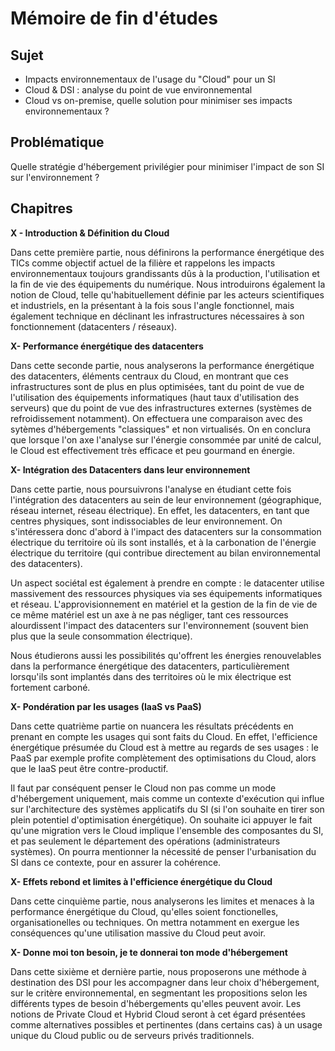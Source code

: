 # Mémoire de fin d'études

## Sujet

* Impacts environnementaux de l'usage du "Cloud" pour un SI
* Cloud & DSI : analyse du point de vue environnemental
* Cloud vs on-premise, quelle solution pour minimiser ses impacts environnementaux ?

## Problématique
Quelle stratégie d'hébergement privilégier pour minimiser l'impact de son SI sur l'environnement ? 

## Chapitres

**X - Introduction & Définition du Cloud**

Dans cette première partie, nous définirons la performance énergétique des TICs comme objectif actuel de la filière et rappelons les impacts environnementaux toujours grandissants dûs à la production, l'utilisation et la fin de vie des équipements du numérique.
Nous introduirons également la notion de Cloud, telle qu'habituellement définie par les acteurs scientifiques et industriels, en la présentant à la fois sous l'angle fonctionnel, mais également technique en déclinant les infrastructures nécessaires à son fonctionnement (datacenters / réseaux).

**X- Performance énergétique des datacenters**

Dans cette seconde partie, nous analyserons la performance énergétique des datacenters, éléments centraux du Cloud, en montrant que ces infrastructures sont de plus en plus optimisées, tant du point de vue de l'utilisation des équipements informatiques (haut taux d'utilisation des serveurs) que du point de vue des infrastructures externes (systèmes de refroidissement notamment). 
On effectuera une comparaison avec des sytèmes d'hébergements "classiques" et non virtualisés.
On en conclura que lorsque l'on axe l'analyse sur l'énergie consommée par unité de calcul, le Cloud est effectivement très efficace et peu gourmand en énergie.

**X- Intégration des Datacenters dans leur environnement**

Dans cette partie, nous poursuivrons l'analyse en étudiant cette fois l'intégration des datacenters au sein de leur environnement (géographique, réseau internet, réseau électrique). En effet, les datacenters, en tant que centres physiques, sont indissociables de leur environnement. On s'intéressera donc d'abord à l'impact des datacenters sur la consommation électrique du territoire où ils sont installés, et à la carbonation de l'énergie électrique du territoire (qui contribue directement au bilan environnemental des datacenters).

Un aspect sociétal est également à prendre en compte : le datacenter utilise massivement des ressources physiques via ses équipements informatiques et réseau. L'approvisionnement en matériel et la gestion de la fin de vie de ce même matériel est un axe à ne pas négliger, tant ces ressources alourdissent l'impact des datacenters sur l'environnement (souvent bien plus que la seule consommation électrique).

Nous étudierons aussi les possibilités qu'offrent les énergies renouvelables dans la performance énergétique des datacenters, particulièrement lorsqu'ils sont implantés dans des territoires où le mix électrique est fortement carboné.

**X- Pondération par les usages (IaaS vs PaaS)**

Dans cette quatrième partie on nuancera les résultats précédents en prenant en compte les usages qui sont faits du Cloud.
En effet, l'efficience énergétique présumée du Cloud est à mettre au regards de ses usages : le PaaS par exemple profite complètement des optimisations du Cloud, alors que le IaaS peut être contre-productif.

Il faut par conséquent penser le Cloud non pas comme un mode d'hébergement uniquement, mais comme un contexte d'exécution qui influe sur l'architecture des systèmes applicatifs du SI (si l'on souhaite en tirer son plein potentiel d'optimisation énergétique). 
On souhaite ici appuyer le fait qu'une migration vers le Cloud implique l'ensemble des composantes du SI, et pas seulement le département des opérations (administrateurs systèmes).
On pourra mentionner la nécessité de penser l'urbanisation du SI dans ce contexte, pour en assurer la cohérence.

**X- Effets rebond et limites à l'efficience énergétique du Cloud**

Dans cette cinquième partie, nous analyserons les limites et menaces à la performance énergétique du Cloud, qu'elles soient fonctionelles, organisationelles ou techniques. On mettra notamment en exergue les conséquences qu'une utilisation massive du Cloud peut avoir.


**X- Donne moi ton besoin, je te donnerai ton mode d'hébergement**

Dans cette sixième et dernière partie, nous proposerons une méthode à destination des DSI pour les accompagner dans leur choix d'hébergement, sur le critère environnemental, en segmentant les propositions selon les différents types de besoin d'hébergements qu'elles peuvent avoir.
Les notions de Private Cloud et Hybrid Cloud seront à cet égard présentées comme alternatives possibles et pertinentes (dans certains cas) à un usage unique du Cloud public ou de serveurs privés traditionnels.